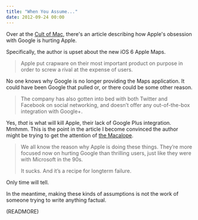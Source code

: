 ```yaml
---
title: "When You Assume..."
date: 2012-09-24 00:00
---
```


Over at the [Cult of Mac](http://www.cultofmac.com/192350/how-apples-obsession-with-google-is-hurting-apple/), there's an article describing how Apple's obsession with Google is hurting Apple.

Specifically, the author is upset about the new iOS 6 Apple Maps.

> Apple put crapware on their most important product on purpose in order to screw a rival at the expense of users.

No one knows why Google is no longer providing the Maps application. It could have been Google that pulled or, or there could be some other reason.

> The company has also gotten into bed with both Twitter and Facebook on social networking, and doesn’t offer any out-of-the-box integration with Google+.

Yes, _that_ is what will kill Apple, their lack of Google Plus integration. Mmhmm. This is the point in the article I become convinced the author might be trying to get the attention of [the Macalope](http://www.macalope.com).

> We all know the reason why Apple is doing these things. They’re more focused now on hurting Google than thrilling users, just like they were with Microsoft in the 90s.
> 
> It sucks. And it’s a recipe for longterm failure.

Only time will tell.

In the meantime, making these kinds of assumptions is not the work of someone trying to write anything factual.

(READMORE)
